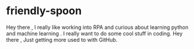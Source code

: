 # friendly-spoon
Hey there , I really like working into RPA and curious about learning  python and machine learning .
I really want to do some cool stuff in coding.
Hey there , Just getting more used to with GitHub.
